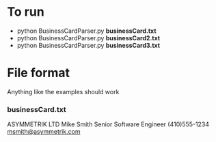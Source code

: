 # To run
 - python BusinessCardParser.py **businessCard.txt**
 - python BusinessCardParser.py **businessCard2.txt**
 - python BusinessCardParser.py **businessCard3.txt**


# File format

Anything like the examples should work 

### businessCard.txt
<addr> ASYMMETRIK LTD
<addr> Mike Smith
<addr> Senior Software Engineer
<addr> (410)555-1234
<addr> msmith@asymmetrik.com